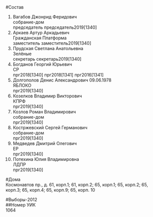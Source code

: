 #Состав  
1. Вагабов Джонрид Феридович  
    собрание-дом  
    председатель председатель2019[1340]  
2. Аркаев Артур Аркадьевич  
    Гражданская Платформа  
    заместитель заместитель2019[1340]  
3. Прудская Светлана Анатольевна  
    Зелёные  
    секретарь секретарь2019[1340]  
4. Богданов Георгий Юрьевич  
    СР  
    прг2018[1340] прг2018[1341] прг2016[1341]  
5. Долгополов Денис Александрович 09.06.1978  
    ЯБЛОКО  
    прг2019[1340]  
6. Козелков Владимир Викторович  
    КПРФ  
    прг2019[1340]  
7. Козлов Роман Владимирович  
    собрание-дом  
    прг2019[1340]  
8. Костржевский Сергей Германович  
    собрание-дом  
    прг2019[1340]  
9. Медведев Дмитрий Олегович  
    ЕР  
    прг2019[1340]  
10. Потехина Юлия Владимировна  
    ЛДПР  
    прг2019[1340]  

#Дома  
Космонавтов пр., д. 61, корп.1; 61, корп.2; 65, корп.1; 65, корп.2; 65, корп.З; 65, корп.4; 65, корп.9; 65, корп. 10  
  
#Выборы-2012  
##Номер УИК  
1064  
